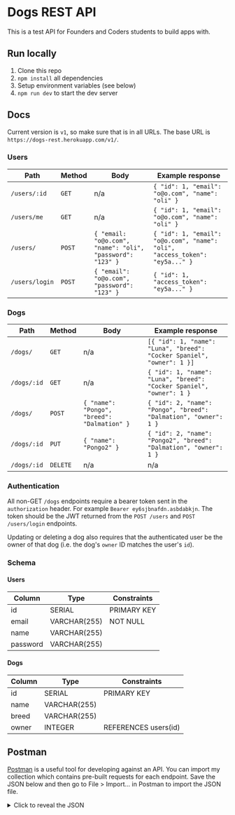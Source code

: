 # Dogs REST API

This is a test API for Founders and Coders students to build apps with.

## Run locally

1. Clone this repo
1. `npm install` all dependencies
1. Setup environment variables (see below)
1. `npm run dev` to start the dev server

## Docs

Current version is `v1`, so make sure that is in all URLs. The base URL is `https://dogs-rest.herokuapp.com/v1/`.

### Users

| Path           | Method | Body                                                      | Example response                                                            |
| -------------- | ------ | --------------------------------------------------------- | --------------------------------------------------------------------------- |
| `/users/:id`   | `GET`  | n/a                                                       | `{ "id": 1, "email": "o@o.com", "name": "oli" }`                            |
| `/users/me`    | `GET`  | n/a                                                       | `{ "id": 1, "email": "o@o.com", "name": "oli" }`                            |
| `/users/`      | `POST` | `{ "email: "o@o.com", "name": "oli", "password": "123" }` | `{ "id": 1, "email": "o@o.com", "name": "oli", "access_token": "ey5a..." }` |
| `/users/login` | `POST` | `{ "email": "o@o.com", "password": "123" }`               | `{ "id": 1, "access_token": "ey5a..." }`                                    |

### Dogs

| Path        | Method   | Body                                        | Example response                                                       |
| ----------- | -------- | ------------------------------------------- | ---------------------------------------------------------------------- |
| `/dogs/`    | `GET`    | n/a                                         | `[{ "id": 1, "name": "Luna", "breed": "Cocker Spaniel", "owner": 1 }]` |
| `/dogs/:id` | `GET`    | n/a                                         | `{ "id": 1, "name": "Luna", "breed": "Cocker Spaniel", "owner": 1 }`   |
| `/dogs/`    | `POST`   | `{ "name": "Pongo", "breed": "Dalmation" }` | `{ "id": 2, "name": "Pongo", "breed": "Dalmation", "owner": 1 }`       |
| `/dogs/:id` | `PUT`    | `{ "name": "Pongo2" }`                      | `{ "id": 2, "name": "Pongo2", "breed": "Dalmation", "owner": 1 }`      |
| `/dogs/:id` | `DELETE` | n/a                                         | n/a                                                                    |

### Authentication

All non-GET `/dogs` endpoints require a bearer token sent in the `authorization` header. For example `Bearer ey6sjbnafdn.asbdabkjn`. The token should be the JWT returned from the `POST /users` and `POST /users/login` endpoints.

Updating or deleting a dog also requires that the authenticated user be the owner of that dog (i.e. the dog's `owner` ID matches the user's `id`).

### Schema

#### Users

| Column   | Type         | Constraints |
| -------- | ------------ | ----------- |
| id       | SERIAL       | PRIMARY KEY |
| email    | VARCHAR(255) | NOT NULL    |
| name     | VARCHAR(255) |
| password | VARCHAR(255) |

#### Dogs

| Column | Type         | Constraints          |
| ------ | ------------ | -------------------- |
| id     | SERIAL       | PRIMARY KEY          |
| name   | VARCHAR(255) |
| breed  | VARCHAR(255) |
| owner  | INTEGER      | REFERENCES users(id) |

## Postman

[Postman](https://www.postman.com/) is a useful tool for developing against an API. You can import my collection which contains pre-built requests for each endpoint. Save the JSON below and then go to File > Import... in Postman to import the JSON file.

<details>
<summary>Click to reveal the JSON</summary>

```json
{
  "info": {
    "_postman_id": "b0655c9a-096b-4575-b15c-aecedcef8f1d",
    "name": "Dogs REST API",
    "schema": "https://schema.getpostman.com/json/collection/v2.1.0/collection.json"
  },
  "item": [
    {
      "name": "Create user",
      "request": {
        "method": "POST",
        "header": [
          {
            "key": "Content-Type",
            "name": "Content-Type",
            "value": "application/json",
            "type": "text"
          }
        ],
        "body": {
          "mode": "raw",
          "raw": "{\n\t\"email\": \"oli@o.com\",\n\t\"password\": \"123\",\n\t\"name\": \"oli\"\n}",
          "options": {
            "raw": {
              "language": "json"
            }
          }
        },
        "url": {
          "raw": "https://dogs-rest.herokuapp.com/v1/users",
          "protocol": "https",
          "host": ["dogs-rest", "herokuapp", "com"],
          "path": ["v1", "users"]
        }
      },
      "response": []
    },
    {
      "name": "Log in",
      "request": {
        "method": "POST",
        "header": [
          {
            "key": "Content-Type",
            "name": "Content-Type",
            "type": "text",
            "value": "application/json"
          }
        ],
        "body": {
          "mode": "raw",
          "raw": "{\n\t\"email\": \"oli@oli.com\",\n\t\"breed\": \"password123\"\n}",
          "options": {
            "raw": {
              "language": "json"
            }
          }
        },
        "url": {
          "raw": "https://dogs-rest.herokuapp.com/v1/users/login",
          "protocol": "https",
          "host": ["dogs-rest", "herokuapp", "com"],
          "path": ["v1", "users", "login"]
        }
      },
      "response": []
    },
    {
      "name": "Create dog",
      "request": {
        "method": "POST",
        "header": [
          {
            "key": "Content-Type",
            "name": "Content-Type",
            "type": "text",
            "value": "application/json"
          },
          {
            "key": "Authorization",
            "value": "Bearer eyJhbGciOiJIUzI1NiIsInR5cCI6IkpXVCJ9.eyJ1c2VyIjoxNTg2NzAxOTczNzE3LCJpYXQiOjE1ODY3MDMxMTYsImV4cCI6MTU4NjcwNjcxNn0.aM32hs0aFB9FzeBQI7IW0m0GLEVoMBKo_Qhkh8ulOOs",
            "type": "text",
            "disabled": true
          }
        ],
        "body": {
          "mode": "raw",
          "raw": "{\n\t\"name\": \"Pongo\",\n\t\"breed\": \"Dalmation\"\n}",
          "options": {
            "raw": {
              "language": "json"
            }
          }
        },
        "url": {
          "raw": "https://dogs-rest.herokuapp.com/v1/dogs",
          "protocol": "https",
          "host": ["dogs-rest", "herokuapp", "com"],
          "path": ["v1", "dogs"]
        }
      },
      "response": []
    },
    {
      "name": "Get all dogs",
      "protocolProfileBehavior": {
        "disableBodyPruning": true
      },
      "request": {
        "method": "GET",
        "header": [
          {
            "key": "Content-Type",
            "name": "Content-Type",
            "type": "text",
            "value": "application/json"
          }
        ],
        "body": {
          "mode": "raw",
          "raw": "",
          "options": {
            "raw": {
              "language": "json"
            }
          }
        },
        "url": {
          "raw": "https://dogs-rest.herokuapp.com/v1/dogs",
          "protocol": "https",
          "host": ["dogs-rest", "herokuapp", "com"],
          "path": ["v1", "dogs"]
        }
      },
      "response": []
    },
    {
      "name": "Get dog",
      "protocolProfileBehavior": {
        "disableBodyPruning": true
      },
      "request": {
        "method": "GET",
        "header": [
          {
            "key": "Content-Type",
            "name": "Content-Type",
            "type": "text",
            "value": "application/json"
          },
          {
            "key": "Authorization",
            "type": "text",
            "value": "Bearer eyJhbGciOiJIUzI1NiIsInR5cCI6IkpXVCJ9.eyJ1c2VyIjoxNTg2NzAxOTczNzE3LCJpYXQiOjE1ODY3MDMxMTYsImV4cCI6MTU4NjcwNjcxNn0.aM32hs0aFB9FzeBQI7IW0m0GLEVoMBKo_Qhkh8ulOOs",
            "disabled": true
          }
        ],
        "body": {
          "mode": "raw",
          "raw": "",
          "options": {
            "raw": {
              "language": "json"
            }
          }
        },
        "url": {
          "raw": "https://dogs-rest.herokuapp.com/v1/dogs/1",
          "protocol": "https",
          "host": ["dogs-rest", "herokuapp", "com"],
          "path": ["v1", "dogs", "1"]
        }
      },
      "response": []
    },
    {
      "name": "Delete dog",
      "request": {
        "method": "DELETE",
        "header": [
          {
            "key": "Content-Type",
            "name": "Content-Type",
            "type": "text",
            "value": "application/json"
          }
        ],
        "body": {
          "mode": "raw",
          "raw": "",
          "options": {
            "raw": {
              "language": "json"
            }
          }
        },
        "url": {
          "raw": "https://dogs-rest.herokuapp.com/v1/dogs/3",
          "protocol": "https",
          "host": ["dogs-rest", "herokuapp", "com"],
          "path": ["v1", "dogs", "3"]
        }
      },
      "response": []
    },
    {
      "name": "Update dog",
      "request": {
        "method": "PUT",
        "header": [
          {
            "key": "Content-Type",
            "name": "Content-Type",
            "type": "text",
            "value": "application/json"
          },
          {
            "key": "Authorization",
            "type": "text",
            "value": "Bearer eyJhbGciOiJIUzI1NiIsInR5cCI6IkpXVCJ9.eyJ1c2VyIjoxNTg2NzAxOTczNzE3LCJpYXQiOjE1ODY3MDMxMTYsImV4cCI6MTU4NjcwNjcxNn0.aM32hs0aFB9FzeBQI7IW0m0GLEVoMBKo_Qhkh8ulOOs"
          }
        ],
        "body": {
          "mode": "raw",
          "raw": "{\n\t\"name\": \"Pongo4\",\n\t\"breed\": \"Dalmation\"\n}",
          "options": {
            "raw": {
              "language": "json"
            }
          }
        },
        "url": {
          "raw": "https://dogs-rest.herokuapp.com/v1/dogs/3",
          "protocol": "https",
          "host": ["dogs-rest", "herokuapp", "com"],
          "path": ["v1", "dogs", "3"]
        }
      },
      "response": []
    }
  ],
  "auth": {
    "type": "bearer",
    "bearer": [
      {
        "key": "token",
        "value": "eyJhbGciOiJIUzI1NiIsInR5cCI6IkpXVCJ9.eyJ1c2VyIjoxLCJpYXQiOjE1ODc1NTI1MjQsImV4cCI6MTU4NzU1NjEyNH0.cu-53kfrS5WDhMkccyiAxnf0q691sl4KLvnTf0zCo6E",
        "type": "string"
      }
    ]
  },
  "event": [
    {
      "listen": "prerequest",
      "script": {
        "id": "41836924-9670-43ee-b1c0-2b51e8231746",
        "type": "text/javascript",
        "exec": [""]
      }
    },
    {
      "listen": "test",
      "script": {
        "id": "a8e31be7-dfc2-45c6-8f30-c2150f557be9",
        "type": "text/javascript",
        "exec": [""]
      }
    }
  ],
  "protocolProfileBehavior": {}
}
```

</details>
